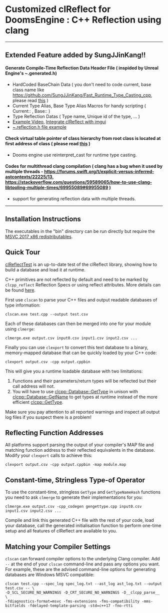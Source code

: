 
Customized clReflect for DoomsEngine : C++ Reflection using clang
=====================================

- - -

Extended Feature added by SungJJinKang!!
-------------------------

#### Generate Compile-Time Reflection Data Header File ( inspided by Unreal Engine's ~.generated.h)          
- HardCoded BaseChain Data ( you don't need to code current, base class name like https://github.com/SungJJinKang/Fast_Runtime_Type_Casting_cpp, please read [this](https://sungjjinkang.github.io/computerscience/gameengine/2021/11/12/reflection.html) )       
- Current Type Alias, Base Type Alias Macros for handy scripting ( Current:: , Base:: )     
- Type Reflection Datas ( Type name, Unique id of the type, ... )          
- [Example Video](https://youtu.be/KGihaYTzqG8), [Integrate clReflect with imgui](https://youtu.be/xAePMKCjRGc)             
- [~.reflection.h file example](https://github.com/SungJJinKang/clReflect/tree/doom_engine_version/src/clReflectScan/example)            

#### Check virtual table pointer of class hierarchy from root class is located at first address of class ( please read [this](https://sungjjinkang.github.io/computerscience/gameengine/2021/11/12/reflection.html) )                 
- Dooms engine use reinterpret_cast for runtime type casting.


#### Codes for multithread clang compilation ( clang has a bug when it used by multiple threads - https://forums.swift.org/t/explicit-versus-inferred-astcontexts/22225/13, https://stackoverflow.com/questions/59589065/how-to-use-clang-libtooling-multiple-times/69955089#69955089 )       
- support for generating reflection data with multiple threads.

--------------------------------------------------


Installation Instructions
-------------------------

The executables in the "bin" directory can be run directly but require the [MSVC 2017 x86 redistributables](https://go.microsoft.com/fwlink/?LinkId=746571).

Quick Tour
----------

[clReflectTest](https://github.com/Celtoys/clReflect/tree/master/src/clReflectTest) is an up-to-date test of the clReflect library, showing how to build a database and load it at runtime.

C++ primitives are not reflected by default and need to be marked by `clcpp_reflect` Reflection Specs or using reflect attributes. More details can be found [here](https://github.com/Celtoys/clReflect/blob/master/doc/MarkingPrimitivesForReflection.md).

First use `clscan` to parse your C++ files and output readable databases of type information:

```
clscan.exe test.cpp --output test.csv
```

Each of these databases can then be merged into one for your module using `clmerge`:

```
clmerge.exe output.csv input0.csv input1.csv input2.csv ...
```

Finally you can use `clexport` to convert this text database to a binary, memory-mapped database that can be quickly loaded by your C++ code:

```
clexport output.csv -cpp output.cppbin
```

This will give you a runtime loadable database with two limitations:

1. Functions and their parameters/return types will be reflected but their call address will not.
2. You will have to use [clcpp::Database::GetType](https://github.com/Celtoys/clReflect/blob/master/inc/clcpp/clcpp.h#L885) in unison with [clcpp::Database::GetName](https://github.com/Celtoys/clReflect/blob/master/inc/clcpp/clcpp.h#L881) to get types at runtime instead of the more efficient [clcpp::GetType](https://github.com/Celtoys/clReflect/blob/master/inc/clcpp/clcpp.h#L934).

Make sure you pay attention to all reported warnings and inspect all output log files if you suspect there is a problem!

Reflecting Function Addresses
-----------------------------

All platforms support parsing the output of your compiler's MAP file and matching function address to their reflected equivalents in the database. Modify your `clexport` calls to achieve this:

```
clexport output.csv -cpp output.cppbin -map module.map
```

Constant-time, Stringless Type-of Operator
------------------------------------------

To use the constant-time, stringless `GetType` and `GetTypeNameHash` functions you need to ask `clmerge` to generate their implementations for you:

```
clmerge.exe output.csv -cpp_codegen gengettype.cpp input0.csv input1.csv input2.csv ...
```

Compile and link this generated C++ file with the rest of your code, load your database, call the generated initialisation function to perform one-time setup and all features of clReflect are available to you.

Matching your Compiler Settings
-------------------------------

`clscan` can forward compiler options to the underlying Clang compiler. Add `--` at the end of your `clscan` command-line and pass any options you want. For example, these are the advised command-line options for generating databases are Windows MSVC compatible:

```
clscan test.cpp --spec_log spec_log.txt --ast_log ast_log.txt --output test.csv -- \
-D_SCL_SECURE_NO_WARNINGS -D_CRT_SECURE_NO_WARNINGS -D__clcpp_parse__ \
-fdiagnostics-format=msvc -fms-extensions -fms-compatibility -mms-bitfields -fdelayed-template-parsing -std=c++17 -fno-rtti
```
